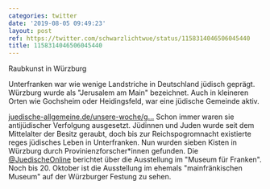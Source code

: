 ```yaml
---
categories: twitter
date: '2019-08-05 09:49:23'
layout: post
ref: https://twitter.com/schwarzlichtwue/status/1158314046506045440
title: 1158314046506045440
---
```

Raubkunst in Würzburg



Unterfranken war wie wenige Landstriche in Deutschland jüdisch geprägt. Würzburg wurde als "Jerusalem am Main" bezeichnet. Auch in kleineren Orten wie Gochsheim oder Heidingsfeld, war eine jüdische Gemeinde aktiv.

[juedische-allgemeine.de/unsere-woche/g…](https://www.juedische-allgemeine.de/unsere-woche/geschichte-in-sieben-kisten/) 
Schon immer waren sie antijüdischer Verfolgung ausgesetzt. Jüdinnen und Juden wurde seit dem Mittelalter der Besitz geraubt, doch bis zur Reichspogromnacht existierte reges jüdisches Leben in Unterfranken. 
Nun wurden sieben Kisten in Würzburg durch Provinienzforscher\*innen gefunden. Die [@JuedischeOnline](https://twitter.com/JuedischeOnline) berichtet über die Ausstellung im "Museum für Franken". 
Noch bis 20. Oktober ist die Ausstellung im ehemals "mainfränkischen Museum" auf der Würzburger Festung zu sehen. 